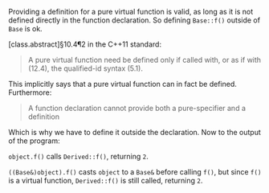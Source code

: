Providing a definition for a pure virtual function is valid, as long as it is not defined directly in the function declaration. So defining `Base::f()` outside of `Base` is ok.

[class.abstract]§10.4¶2 in the C++11 standard:
> A pure virtual function need be defined only if called with, or as if with (12.4), the qualified-id syntax (5.1).

This implicitly says that a pure virtual function can in fact be defined. Furthermore:

> A function declaration cannot provide both a pure-specifier and a definition

Which is why we have to define it outside the declaration. Now to the output of the program:

`object.f()` calls `Derived::f()`, returning `2`.

`((Base&)object).f()` casts `object` to a `Base&` before calling `f()`, but since `f()` is a virtual function, `Derived::f()` is still called, returning `2`.